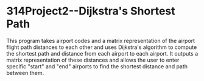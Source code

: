 # 314Project2--Dijkstra's Shortest Path

This program takes airport codes and a matrix representation of the airport flight path distances to each other and uses Dijkstra's algorithm to compute the shortest path and distance from each airport to each airport. It outputs a matrix representation of these distances and allows the user to enter specific "start" and "end" airports to find the shortest distance and path between them.
